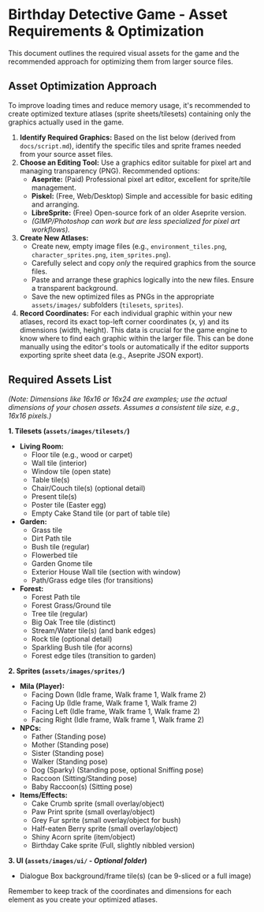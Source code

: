 # Birthday Detective Game - Asset Requirements & Optimization

This document outlines the required visual assets for the game and the recommended approach for optimizing them from larger source files.

## Asset Optimization Approach

To improve loading times and reduce memory usage, it's recommended to create optimized texture atlases (sprite sheets/tilesets) containing only the graphics actually used in the game.

1.  **Identify Required Graphics:** Based on the list below (derived from `docs/script.md`), identify the specific tiles and sprite frames needed from your source asset files.
2.  **Choose an Editing Tool:** Use a graphics editor suitable for pixel art and managing transparency (PNG). Recommended options:
    *   **Aseprite:** (Paid) Professional pixel art editor, excellent for sprite/tile management.
    *   **Piskel:** (Free, Web/Desktop) Simple and accessible for basic editing and arranging.
    *   **LibreSprite:** (Free) Open-source fork of an older Aseprite version.
    *   *(GIMP/Photoshop can work but are less specialized for pixel art workflows).*
3.  **Create New Atlases:**
    *   Create new, empty image files (e.g., `environment_tiles.png`, `character_sprites.png`, `item_sprites.png`).
    *   Carefully select and copy *only* the required graphics from the source files.
    *   Paste and arrange these graphics logically into the new files. Ensure a transparent background.
    *   Save the new optimized files as PNGs in the appropriate `assets/images/` subfolders (`tilesets`, `sprites`).
4.  **Record Coordinates:** For each individual graphic within your new atlases, record its exact top-left corner coordinates (x, y) and its dimensions (width, height). This data is crucial for the game engine to know where to find each graphic within the larger file. This can be done manually using the editor's tools or automatically if the editor supports exporting sprite sheet data (e.g., Aseprite JSON export).

## Required Assets List

*(Note: Dimensions like 16x16 or 16x24 are examples; use the actual dimensions of your chosen assets. Assumes a consistent tile size, e.g., 16x16 pixels.)*

**1. Tilesets (`assets/images/tilesets/`)**

*   **Living Room:**
    *   Floor tile (e.g., wood or carpet)
    *   Wall tile (interior)
    *   Window tile (open state)
    *   Table tile(s)
    *   Chair/Couch tile(s) (optional detail)
    *   Present tile(s)
    *   Poster tile (Easter egg)
    *   Empty Cake Stand tile (or part of table tile)
*   **Garden:**
    *   Grass tile
    *   Dirt Path tile
    *   Bush tile (regular)
    *   Flowerbed tile
    *   Garden Gnome tile
    *   Exterior House Wall tile (section with window)
    *   Path/Grass edge tiles (for transitions)
*   **Forest:**
    *   Forest Path tile
    *   Forest Grass/Ground tile
    *   Tree tile (regular)
    *   Big Oak Tree tile (distinct)
    *   Stream/Water tile(s) (and bank edges)
    *   Rock tile (optional detail)
    *   Sparkling Bush tile (for acorns)
    *   Forest edge tiles (transition to garden)

**2. Sprites (`assets/images/sprites/`)**

*   **Mila (Player):**
    *   Facing Down (Idle frame, Walk frame 1, Walk frame 2)
    *   Facing Up (Idle frame, Walk frame 1, Walk frame 2)
    *   Facing Left (Idle frame, Walk frame 1, Walk frame 2)
    *   Facing Right (Idle frame, Walk frame 1, Walk frame 2)
*   **NPCs:**
    *   Father (Standing pose)
    *   Mother (Standing pose)
    *   Sister (Standing pose)
    *   Walker (Standing pose)
    *   Dog (Sparky) (Standing pose, optional Sniffing pose)
    *   Raccoon (Sitting/Standing pose)
    *   Baby Raccoon(s) (Sitting pose)
*   **Items/Effects:**
    *   Cake Crumb sprite (small overlay/object)
    *   Paw Print sprite (small overlay/object)
    *   Grey Fur sprite (small overlay/object for bush)
    *   Half-eaten Berry sprite (small overlay/object)
    *   Shiny Acorn sprite (item/object)
    *   Birthday Cake sprite (Full, slightly nibbled version)

**3. UI (`assets/images/ui/` - *Optional folder*)**

*   Dialogue Box background/frame tile(s) (can be 9-sliced or a full image)

Remember to keep track of the coordinates and dimensions for each element as you create your optimized atlases.